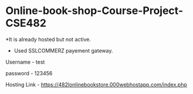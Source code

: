 # Online-book-shop-Course-Project-CSE482

*It is already hosted but not active.
* Used SSLCOMMERZ payement gateway.


Username - test

password - 123456

Hosting Link - https://482lonlinebookstore.000webhostapp.com/index.php

